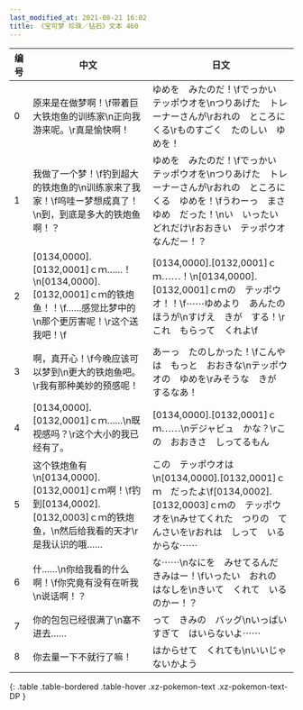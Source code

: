 ```yaml
---
last_modified_at: 2021-08-21 16:02
title: 《宝可梦 珍珠／钻石》文本 460
---
```

| 编号 | 中文 | 日文 |
| ---- | ---- | ---- |
| 0 | 原来是在做梦啊！\f带着巨大铁炮鱼的训练家\n正向我游来呢。\r真是愉快啊！ | ゆめを　みたのだ！\fでっかい　テッポウオを\nつりあげた　トレーナーさんが\rおれの　ところに　くる\rものすごく　たのしい　ゆめを！ |
| 1 | 我做了一个梦！\f钓到超大的铁炮鱼的\n训练家来了我家！\f呜哇ー梦想成真了！\n到，到底是多大的铁炮鱼啊！？ | ゆめを　みたのだ！\fでっかい　テッポウオを\nつりあげた　トレーナーさんが\rおれの　ところに　くる　ゆめを！\fうわーっ　まさゆめ　だった！\nい　いったい　どれだけ\rおおきい　テッポウオ　なんだー！？ |
| 2 | [0134,0000].[0132,0001]ｃｍ……！\n[0134,0000].[0132,0001]ｃｍ的铁炮鱼！！\f……感觉比梦中的\n那个更厉害呢！\r这个送我吧！\f | [0134,0000].[0132,0001]ｃｍ⋯⋯！\n[0134,0000].[0132,0001]ｃｍの　テッポウオ！！\f⋯⋯ゆめより　あんたの　ほうが\nすげえ　きが　する！\rこれ　もらって　くれよ\f |
| 3 | 啊，真开心！\f今晚应该可以梦到\n更大的铁炮鱼吧。\r我有那种美妙的预感呢！ | あーっ　たのしかった！\fこんやは　もっと　おおきな\nテッポウオの　ゆめを\rみそうな　きが　するなあ！ |
| 4 | [0134,0000].[0132,0001]ｃｍ……\n既视感吗？\r这个大小的我已经有了。 | [0134,0000].[0132,0001]ｃｍ⋯⋯\nデジャビュ　かな？\rこの　おおきさ　しってるもん |
| 5 | 这个铁炮鱼有\n[0134,0000].[0132,0001]ｃｍ啊！\f钓到[0134,0002].[0132,0003]ｃｍ的铁炮鱼，\n然后给我看的天才\r是我认识的哦…… | この　テッポウオは\n[0134,0000].[0132,0001]ｃｍ　だったよ\f[0134,0002].[0132,0003]ｃｍの　テッポウオを\nみせてくれた　つりの　てんさいを\rおれは　しって　いるからな⋯⋯ |
| 6 | 什……\n你给我看的什么啊！\f你究竟有没有在听我\n说话啊！？ | な⋯⋯\nなにを　みせてるんだ　きみはー！\fいったい　おれの　はなしを\nきいて　くれて　いるのかー！？ |
| 7 | 你的包包已经很满了\n塞不进去…… | って　きみの　バッグ\nいっぱいすぎて　はいらないよ⋯⋯ |
| 8 | 你去量一下不就行了嘛！ | はからせて　くれても\nいいじゃないかよう |
{: .table .table-bordered .table-hover .xz-pokemon-text .xz-pokemon-text-DP }